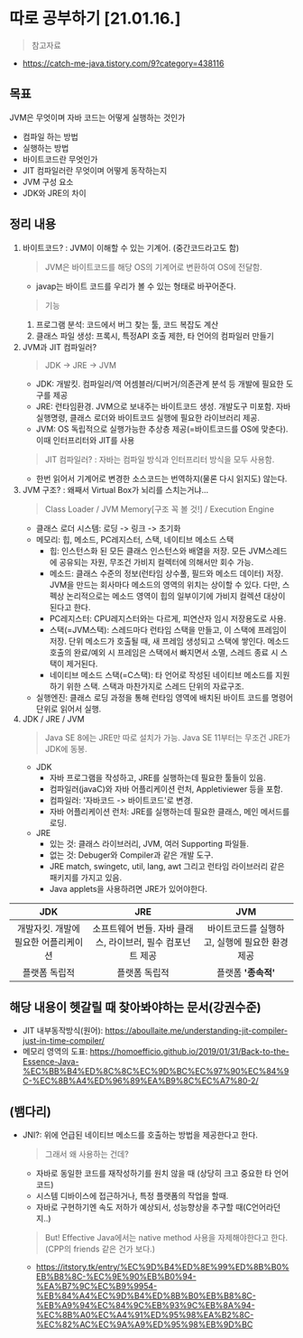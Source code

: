 # 따로 공부하기 [21.01.16.]

> 참고자료
- https://catch-me-java.tistory.com/9?category=438116

## 목표
JVM은 무엇이며 자바 코드는 어떻게 실행하는 것인가
- 컴파일 하는 방법
- 실행하는 방법
- 바이트코드란 무엇인가
- JIT 컴파일러란 무엇이며 어떻게 동작하는지
- JVM 구성 요소
- JDK와 JRE의 차이

## 정리 내용
1. 바이트코드? : JVM이 이해할 수 있는 기계어. (중간코드라고도 함)
	> JVM은 바이트코드를 해당 OS의 기계어로 변환하여 OS에 전달함.
	- javap는 바이트 코드를 우리가 볼 수 있는 형태로 바꾸어준다.
	> 기능
	1. 프로그램 분석: 코드에서 버그 찾는 툴, 코드 복잡도 계산
 	2. 클래스 파일 생성: 프록시, 특정API 호출 제한, 타 언어의 컴파일러 만들기
2. JVM과 JIT 컴파일러?
	> JDK -> JRE -> JVM
	- JDK: 개발킷. 컴파일러/역 어셈블러/디버거/의존관계 분석 등 개발에 필요한 도구를 제공
	- JRE: 런타임환경. JVM으로 보내주는 바이트코드 생성. 개발도구 미포함.
	자바 실행명령, 클래스 로더와 바이트코드 실행에 필요한 라이브러리 제공.
	- JVM: OS 독립적으로 실행가능한 추상층 제공(=바이트코드를 OS에 맞춘다).
	이때 인터프리터와 JIT를 사용
	> JIT 컴파일러? : 자바는 컴파일 방식과 인터프리터 방식을 모두 사용함.
	- 한번 읽어서 기계어로 변경한 소스코드는 번역하지(물론 다시 읽지도) 않는다.
3. JVM 구조? : 왜째서 Virtual Box가 뇌리를 스치는거냐...
	> Class Loader / JVM Memory[구조 꼭 볼 것!] / Execution Engine
	- 클래스 로더 시스템: 로딩 -> 링크 -> 초기화
	- 메모리: 힙, 메소드, PC레지스터, 스택, 네이티브 메소드 스택
		- 힙: 인스턴스화 된 모든 클래스 인스턴스와 배열을 저장.
		모든 JVM스레드에 공유되는 자원, 무조건 가비지 컬렉터에 의해서만 회수 가능.
		- 메소드: 클래스 수준의 정보(런타임 상수풀, 필드와 메소드 데이터) 저장.
		JVM을 만드는 회사마다 메소드의 영역의 위치는 상이할 수 있다.
		다만, 스펙상 논리적으로는 메소드 영역이 힙의 일부이기에 가비지 컬렉션 대상이 된다고 한다.
		- PC레지스터: CPU레지스터와는 다르게, 피연산자 임시 저장용도로 사용.
		- 스택(=JVM스택): 스레드마다 런타임 스택을 만들고, 이 스택에 프레임이 저장.
		단위 메소드가 호출될 때, 새 프레임 생성되고 스택에 쌓인다. 메소드 호출의 완료/예외 시 프레임은 스택에서 빠지면서 소멸, 스레드 종료 시 스택이 제거된다.
		- 네이티브 메소드 스택(=C스택): 타 언어로 작성된 네이티브 메소드를 지원하기 위한 스택.
		스택과 마찬가지로 스레드 단위의 자료구조.
	- 실행엔진: 클래스 로딩 과정을 통해 런타임 영역에 배치된 바이트 코드를 명령어 단위로 읽어서 실행.
4. JDK / JRE / JVM
	> Java SE 8에는 JRE만 따로 설치가 가능.
	Java SE 11부터는 무조건 JRE가 JDK에 동봉.
	- JDK
		- 자바 프로그램을 작성하고, JRE를 실행하는데 필요한 툴들이 있음.
		- 컴파일러(javaC)와 자바 어플리케이션 런처, Appletiviewer 등을 포함.
		- 컴파일러: '자바코드 -> 바이트코드'로 변경.
		- 자바 어플리케이션 런처: JRE를 실행하는데 필요한 클래스, 메인 메서드를 로딩.
	- JRE
		- 있는 것: 클래스 라이브러리, JVM, 여러 Supporting 파일들.
		- 없는 것: Debuger와 Compiler과 같은 개발 도구.
		- JRE match, swingetc, util, lang, awt 그리고 런타임 라이브러리 같은 패키지를 가지고 있음.
		- Java applets을 사용하려면 JRE가 있어야한다.

| JDK | JRE | JVM |
|:---:|:---:|:---:|
| 개발자킷. 개발에 필요한 어플리케이션 | 소프트웨어 번들. 자바 클래스, 라이브러, 필수 컴포넌트 제공 | 바이트코드를 실행하고, 실행에 필요한 환경 제공 |
| 플랫폼 독립적 | 플랫폼 독립적 | 플랫폼 **'종속적'** |

<p></p>

## 해당 내용이 헷갈릴 때 찾아봐야하는 문서(강권수준)
- JIT 내부동작방식(원어): https://aboullaite.me/understanding-jit-compiler-just-in-time-compiler/
- 메모리 영역의 도표: https://homoefficio.github.io/2019/01/31/Back-to-the-Essence-Java-%EC%BB%B4%ED%8C%8C%EC%9D%BC%EC%97%90%EC%84%9C-%EC%8B%A4%ED%96%89%EA%B9%8C%EC%A7%80-2/

## (뱀다리)
- JNI?: 위에 언급된 네이티브 메소드를 호출하는 방법을 제공한다고 한다.
	> 그래서 왜 사용하는 건데?
	- 자바로 동일한 코드를 재작성하기를 원치 않을 때 (상당히 크고 중요한 타 언어 코드)
	- 시스템 디바이스에 접근하거나, 특정 플랫폼의 작업을 할때.
	- 자바로 구현하기엔 속도 저하가 예상되서, 성능향상을 추구할 때(C언어라던지..)
	> But! Effective Java에서는 native method 사용을 자제해야한다고 한다. (CPP의 friends 같은 건가 보다.)
	- https://itstory.tk/entry/%EC%9D%B4%ED%8E%99%ED%8B%B0%EB%B8%8C-%EC%9E%90%EB%B0%94-%EA%B7%9C%EC%B9%9954-%EB%84%A4%EC%9D%B4%ED%8B%B0%EB%B8%8C-%EB%A9%94%EC%84%9C%EB%93%9C%EB%8A%94-%EC%8B%A0%EC%A4%91%ED%95%98%EA%B2%8C-%EC%82%AC%EC%9A%A9%ED%95%98%EB%9D%BC

